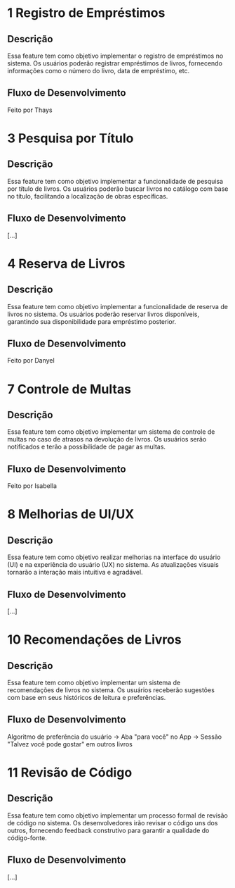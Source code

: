 
# 1 Registro de Empréstimos

## Descrição
Essa feature tem como objetivo implementar o registro de empréstimos no sistema. Os usuários poderão registrar empréstimos de livros, fornecendo informações como o número do livro, data de empréstimo, etc.

## Fluxo de Desenvolvimento

Feito por Thays

# 3 Pesquisa por Título

## Descrição
Essa feature tem como objetivo implementar a funcionalidade de pesquisa por título de livros. Os usuários poderão buscar livros no catálogo com base no título, facilitando a localização de obras específicas.

## Fluxo de Desenvolvimento
[...]

# 4 Reserva de Livros

## Descrição
Essa feature tem como objetivo implementar a funcionalidade de reserva de livros no sistema. Os usuários poderão reservar livros disponíveis, garantindo sua disponibilidade para empréstimo posterior.

## Fluxo de Desenvolvimento

Feito por Danyel

# 7 Controle de Multas

## Descrição
Essa feature tem como objetivo implementar um sistema de controle de multas no caso de atrasos na devolução de livros. Os usuários serão notificados e terão a possibilidade de pagar as multas.

## Fluxo de Desenvolvimento
Feito por Isabella

# 8 Melhorias de UI/UX

## Descrição
Essa feature tem como objetivo realizar melhorias na interface do usuário (UI) e na experiência do usuário (UX) no sistema. As atualizações visuais tornarão a interação mais intuitiva e agradável.

## Fluxo de Desenvolvimento
[...]

# 10 Recomendações de Livros

## Descrição
Essa feature tem como objetivo implementar um sistema de recomendações de livros no sistema. Os usuários receberão sugestões com base em seus históricos de leitura e preferências.

## Fluxo de Desenvolvimento
Algoritmo de preferência do usuário -> Aba "para você" no App -> Sessão "Talvez você pode gostar" em outros livros


# 11 Revisão de Código

## Descrição
Essa feature tem como objetivo implementar um processo formal de revisão de código no sistema. Os desenvolvedores irão revisar o código uns dos outros, fornecendo feedback construtivo para garantir a qualidade do código-fonte.

## Fluxo de Desenvolvimento
[...]


